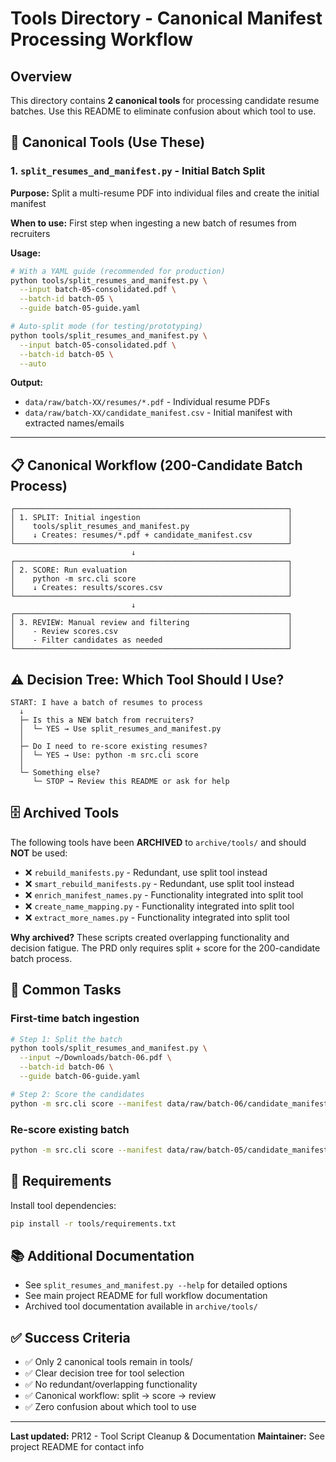 # Tools Directory - Canonical Manifest Processing Workflow

## Overview

This directory contains **2 canonical tools** for processing candidate resume batches. Use this README to eliminate confusion about which tool to use.

## 🎯 Canonical Tools (Use These)

### 1. `split_resumes_and_manifest.py` - Initial Batch Split
**Purpose:** Split a multi-resume PDF into individual files and create the initial manifest

**When to use:** First step when ingesting a new batch of resumes from recruiters

**Usage:**
```bash
# With a YAML guide (recommended for production)
python tools/split_resumes_and_manifest.py \
  --input batch-05-consolidated.pdf \
  --batch-id batch-05 \
  --guide batch-05-guide.yaml

# Auto-split mode (for testing/prototyping)
python tools/split_resumes_and_manifest.py \
  --input batch-05-consolidated.pdf \
  --batch-id batch-05 \
  --auto
```

**Output:**
- `data/raw/batch-XX/resumes/*.pdf` - Individual resume PDFs
- `data/raw/batch-XX/candidate_manifest.csv` - Initial manifest with extracted names/emails

---

## 📋 Canonical Workflow (200-Candidate Batch Process)

```
┌─────────────────────────────────────────────────────────────┐
│ 1. SPLIT: Initial ingestion                                 │
│    tools/split_resumes_and_manifest.py                      │
│    ↓ Creates: resumes/*.pdf + candidate_manifest.csv        │
└─────────────────────────────────────────────────────────────┘
                           ↓
┌─────────────────────────────────────────────────────────────┐
│ 2. SCORE: Run evaluation                                    │
│    python -m src.cli score                                  │
│    ↓ Creates: results/scores.csv                            │
└─────────────────────────────────────────────────────────────┘
                           ↓
┌─────────────────────────────────────────────────────────────┐
│ 3. REVIEW: Manual review and filtering                      │
│    - Review scores.csv                                      │
│    - Filter candidates as needed                            │
└─────────────────────────────────────────────────────────────┘
```

## ⚠️ Decision Tree: Which Tool Should I Use?

```
START: I have a batch of resumes to process
  ↓
  ├─ Is this a NEW batch from recruiters?
  │  └─ YES → Use split_resumes_and_manifest.py
  │
  ├─ Do I need to re-score existing resumes?
  │  └─ YES → Use: python -m src.cli score
  │
  └─ Something else?
     └─ STOP → Review this README or ask for help
```

## 🗄️ Archived Tools

The following tools have been **ARCHIVED** to `archive/tools/` and should **NOT** be used:

- ❌ `rebuild_manifests.py` - Redundant, use split tool instead
- ❌ `smart_rebuild_manifests.py` - Redundant, use split tool instead
- ❌ `enrich_manifest_names.py` - Functionality integrated into split tool
- ❌ `create_name_mapping.py` - Functionality integrated into split tool
- ❌ `extract_more_names.py` - Functionality integrated into split tool

**Why archived?** These scripts created overlapping functionality and decision fatigue. The PRD only requires split + score for the 200-candidate batch process.

## 📝 Common Tasks

### First-time batch ingestion
```bash
# Step 1: Split the batch
python tools/split_resumes_and_manifest.py \
  --input ~/Downloads/batch-06.pdf \
  --batch-id batch-06 \
  --guide batch-06-guide.yaml

# Step 2: Score the candidates
python -m src.cli score --manifest data/raw/batch-06/candidate_manifest.csv
```

### Re-score existing batch
```bash
python -m src.cli score --manifest data/raw/batch-05/candidate_manifest.csv
```

## 🔧 Requirements

Install tool dependencies:
```bash
pip install -r tools/requirements.txt
```

## 📚 Additional Documentation

- See `split_resumes_and_manifest.py --help` for detailed options
- See main project README for full workflow documentation
- Archived tool documentation available in `archive/tools/`

## ✅ Success Criteria

- ✅ Only 2 canonical tools remain in tools/
- ✅ Clear decision tree for tool selection
- ✅ No redundant/overlapping functionality
- ✅ Canonical workflow: split → score → review
- ✅ Zero confusion about which tool to use

---

**Last updated:** PR12 - Tool Script Cleanup & Documentation
**Maintainer:** See project README for contact info
